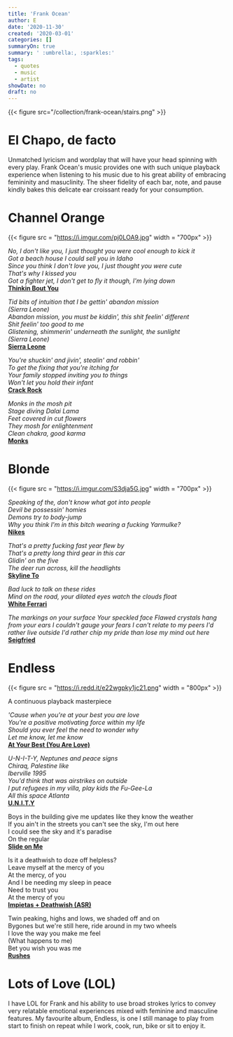 ```yaml
---
title: 'Frank Ocean'
author: E
date: '2020-11-30'
created: '2020-03-01'
categories: []
summaryOn: true
summary: ' :umbrella:, :sparkles:' 
tags:
  - quotes  
  - music  
  - artist  
showDate: no
draft: no
---
```

{{< figure src="/collection/frank-ocean/stairs.png" >}}       
  
# El Chapo, de facto   

Unmatched lyricism and wordplay that will have your head spinning with every play.  Frank Ocean's music provides one with such unique playback experience when listening to his music due to his great ability of embracing femininity and masuclinity. The sheer fidelity of each bar, note, and pause kindly bakes this delicate ear croissant ready for your consumption.   
  

# Channel Orange  


{{< figure src = "https://i.imgur.com/pj0LOA9.jpg" width = "700px" >}}  
  
*No, I don't like you, I just thought you were cool enough to kick it   
Got a beach house I could sell you in Idaho  
Since you think I don't love you, I just thought you were cute  
That's why I kissed you  
Got a fighter jet, I don't get to fly it though, I'm lying down*      
[**Thinkin Bout You**](https://genius.com/Frank-ocean-thinkin-bout-you-lyrics)  

*Tid bits of intuition that I be gettin' abandon mission   
(Sierra Leone)  
Abandon mission, you must be kiddin', this shit feelin' different  
Shit feelin' too good to me  
Glistening, shimmerin' underneath the sunlight, the sunlight  
(Sierra Leone)*  
[**Sierra Leone**](https://genius.com/Frank-ocean-sierra-leone-lyrics)    


*You're shuckin' and jivin', stealin' and robbin'  
To get the fixing that you're itching for  
Your family stopped inviting you to things  
Won't let you hold their infant*  
[**Crack Rock**](https://genius.com/Frank-ocean-crack-rock-lyrics)  

*Monks in the mosh pit  
Stage diving Dalai Lama  
Feet covered in cut flowers  
They mosh for enlightenment  
Clean chakra, good karma*  
[**Monks**](https://genius.com/Frank-ocean-monks-lyrics)  


# Blonde  
  
{{< figure src = "https://i.imgur.com/S3dja5G.jpg" width = "700px"  >}}

*Speaking of the, don't know what got into people  
Devil be possessin' homies  
Demons try to body-jump  
Why you think I'm in this bitch wearing a fucking Yarmulke?*  
[**Nikes**](https://genius.com/Frank-ocean-nikes-lyrics)  

*That's a pretty fucking fast year flew by  
That's a pretty long third gear in this car  
Glidin' on the five  
The deer run across, kill the headlights*  
[**Skyline To**](https://genius.com/Frank-ocean-skyline-to-lyrics)  

  
*Bad luck to talk on these rides  
Mind on the road, your dilated eyes watch the clouds float*  
[**White Ferrari**](https://genius.com/Frank-ocean-white-ferrari-lyrics)  
  
  
*The markings on your surface
Your speckled face
Flawed crystals hang from your ears
I couldn't gauge your fears
I can't relate to my peers
I'd rather live outside
I'd rather chip my pride than lose my mind out here*  
[**Seigfried**](https://genius.com/Frank-ocean-seigfried-lyrics)  

# Endless  

{{< figure src = "https://i.redd.it/e22wgpky1jc21.png" width = "800px" >}}  

  
A continuous playback masterpiece  

*'Cause when you're at your best you are love  
You're a positive motivating force within my life  
Should you ever feel the need to wonder why  
Let me know, let me know*  
[**At Your Best (You Are Love)**](https://genius.com/Frank-ocean-at-your-best-you-are-love-lyrics)   

*U-N-I-T-Y, Neptunes and peace signs  
Chiraq, Palestine like  
Iberville 1995  
You'd think that was airstrikes on outside  
I put refugees in my villa, play kids the Fu-Gee-La  
All this space Atlanta*  
[**U.N.I.T.Y**](https://genius.com/Frank-ocean-u-n-i-t-y-lyrics)  


Boys in the building give me updates like they know the weather  
If you ain't in the streets you can't see the sky, I'm out here  
I could see the sky and it's paradise  
On the regular  
[**Slide on Me**](https://genius.com/Frank-ocean-slide-on-me-lyrics)  

Is it a deathwish to doze off helpless?  
Leave myself at the mercy of you  
At the mercy, of you  
And I be needing my sleep in peace  
Need to trust you  
At the mercy of you  
[**Impietas + Deathwish (ASR)**](https://genius.com/Frank-ocean-impietas-deathwish-asr-lyrics)  



Twin peaking, highs and lows, we shaded off and on  
Bygones but we're still here, ride around in my two wheels  
I love the way you make me feel  
(What happens to me)  
Bet you wish you was me  
[**Rushes**](https://genius.com/Frank-ocean-rushes-lyrics)  


# Lots of Love (LOL)  

I have LOL for Frank and his ability to use broad strokes lyrics to convey very relatable emotional experiences mixed with feminine and masculine features. My favourite album, Endless, is one I still manage to play from start to finish on repeat while I work, cook, run, bike or sit to enjoy it. 
